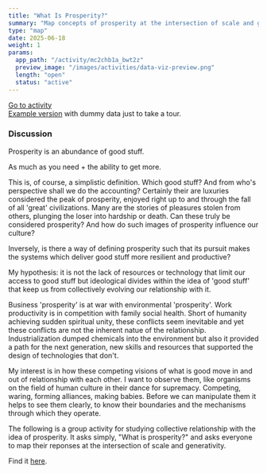```yaml
---
title: "What Is Prosperity?"
summary: "Map concepts of prosperity at the intersection of scale and generativity."
type: "map"
date: 2025-06-18
weight: 1
params:
  app_path: "/activity/mc2chb1a_bwt2z" 
  preview_image: "/images/activities/data-viz-preview.png"
  length: "open"
  status: "active"
---
```


[Go to activity](https://app.socialinsight.tools/activity/mc5bltue_rdyca)<br>
[Example version](https://app.socialinsight.tools/activity/mc58dvbn_eds5c) with dummy data just to take a tour.

### Discussion

Prosperity is an abundance of good stuff. 

As much as you need + the ability to get more.

This is, of course, a simplistic definition. Which good stuff? And from who's perspective shall we do the accounting? Certainly their are luxuries considered the peak of prosperity, enjoyed right up to and through the fall of all 'great' civilizations. Many are the stories of pleasures stolen from others, plunging the loser into hardship or death. Can these truly be considered prosperity?  And how do such images of prosperity influence our culture?

Inversely, is there a way of defining prosperity such that its pursuit makes the systems which deliver good stuff more resilient and productive? 

My hypothesis: it is not the lack of resources or technology that limit our access to good stuff but ideological divides within the idea of 'good stuff' that keep us from collectively evolving our relationship with it. 

Business 'prosperity' is at war with environmental 'prosperity'. Work productivity is in competition with family social health. Short of humanity achieving sudden spiritual unity, these conflicts seem inevitable and yet these conflicts are not the inherent natue of the relationship. Industrialization dumped chemicals into the environment but also it provided a path for the next generation, new skills and resources that supported the design of technologies that don't.

My interest is in how these competing visions of what is good move in and out of relationship with each other. I want to observe them, like organisms on the field of human culture in their dance for supremacy. Competing, waring, forming alliances, making babies. Before we can manipulate them it helps to see them clearly, to know their boundaries and the mechanisms through which they operate. 

The following is a group activity for studying collective relationship with the idea of prosperity. It asks simply, "What is prosperity?" and asks everyone to map their reponses at the intersection of scale and generativity. 

Find it [here](https://app.socialinsight.tools/activity/mc2chb1a_bwt2z).
